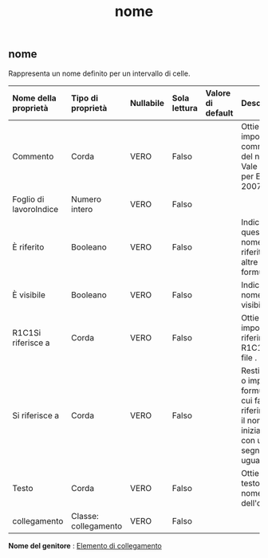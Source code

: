 ﻿---
title: nome
second_title: Aspose.Cells Cloud Documen
type: docs
url: /it/specification/model/name/
description: "Aspose.Cells Specifica del modello cloud: Nome. Gestisci facilmente Excel e altri fogli di calcolo con funzionalità come apertura, generazione, modifica, divisione, unione, confronto e conversione"
kwords: Excel, Office, Foglio di calcolo, Cloud REST API, Nome
weight: 50
---
## **nome**

 Rappresenta un nome definito per un intervallo di celle.

| Nome della proprietà| Tipo di proprietà| Nullabile| Sola lettura| Valore di default| Descrizione|
|:- |:- |:- |:- |:- |:- |
| Commento| Corda| VERO| Falso|| Ottiene e imposta il commento del nome. Vale solo per Excel 2007.|
| Foglio di lavoroIndice| Numero intero| VERO| Falso|||
| È riferito| Booleano| VERO| Falso|| Indica se questo nome è riferito da altre formule.|
| È visibile| Booleano| VERO| Falso|| Indica se il nome è visibile.|
| R1C1Si riferisce a| Corda| VERO| Falso|| Ottiene o imposta un riferimento R1C1 del file .|
| Si riferisce a| Corda| VERO| Falso|| Restituisce o imposta la formula a cui fa riferimento il nome, iniziando con un segno di uguale.|
| Testo| Corda| VERO| Falso|| Ottiene il testo del nome dell'oggetto.|
| collegamento| Classe: collegamento| VERO| Falso|||

**Nome del genitore** : [Elemento di collegamento](/specification/model/linkelement)

